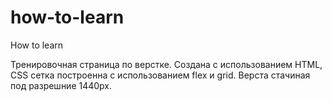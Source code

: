 # how-to-learn
How to learn

Тренировочная страница по верстке. Создана с использованием HTML, CSS сетка построенна с использованием flex и grid. Верста стачиная под разрешние 1440px.

